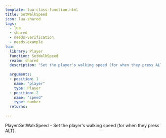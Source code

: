 ```yaml
---
template: lua-class-function.html
title: SetWalkSpeed
icon: lua-shared
tags:
  - lua
  - shared
  - needs-verification
  - needs-example
lua:
  library: Player
  function: SetWalkSpeed
  realm: shared
  description: "Set the player's walking speed (for when they press ALT)."
  
  arguments:
  - position: 1
    name: "player"
    type: Player
  - position: 2
    name: "speed"
    type: number
  returns:
    
---
```


<div class="lua__search__keywords">
Player:SetWalkSpeed &#x2013; Set the player's walking speed (for when they press ALT).
</div>
